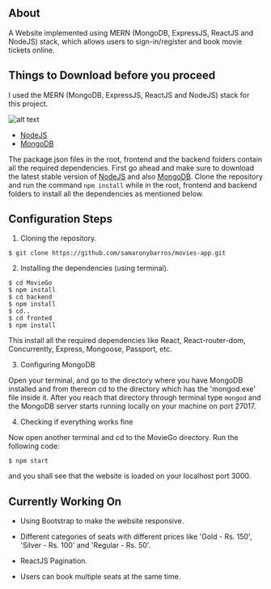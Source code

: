 ## About
A Website implemented using MERN (MongoDB, ExpressJS, ReactJS and NodeJS) stack, which allows users to sign-in/register and book movie tickets online.

## Things to Download before you proceed
I used the MERN (MongoDB, ExpressJS, ReactJS and NodeJS) stack for this project.

![alt text](https://camo.githubusercontent.com/6dbc5da76bbbbef861254082f537daf67d055f62/68747470733a2f2f6d69726f2e6d656469756d2e636f6d2f6d61782f3637382f312a6471766c61737a524c766f506d4152704f6c4c4e39412e706e67)

- [NodeJS](https://nodejs.org/en/)
- [MongoDB](https://www.mongodb.com/download-center)

The package.json files in the root, frontend and the backend folders contain all the required dependencies. First go ahead and make sure to download the latest stable version of [NodeJS](https://nodejs.org/en/) and also [MongoDB](https://www.mongodb.com/download-center). Clone the repository and run the command `npm install` while in the root, frontend and backend folders to install all the dependencies as mentioned below.

## Configuration Steps
1. Cloning the repository.

```
$ git clone https://github.com/samaronybarros/movies-app.git
```

2. Installing the dependencies (using terminal).

```
$ cd MovieGo
$ npm install
$ cd backend
$ npm install
$ cd..
$ cd fronted
$ npm install
```
This install all the required dependencies like React, React-router-dom, Concurrently, Express, Mongoose, Passport, etc.

3. Configuring MongoDB

Open your terminal, and go to the directory where you have MongoDB installed and from thereon cd to the directory which has the 'mongod.exe'
file inside it. After you reach that directory through terminal type `mongod` and the MongoDB server starts running locally on your machine
on port 27017.

4. Checking if everything works fine

Now open another terminal and cd to the MovieGo directory. Run the following code:

`$ npm start`

and you shall see that the website is loaded on your localhost port 3000.

## Currently Working On
- Using Bootstrap to make the website responsive.

- Different categories of seats with different prices like 'Gold - Rs. 150', 'Silver - Rs. 100' and 'Regular - Rs. 50'.

- ReactJS Pagination.

- Users can book multiple seats at the same time.
